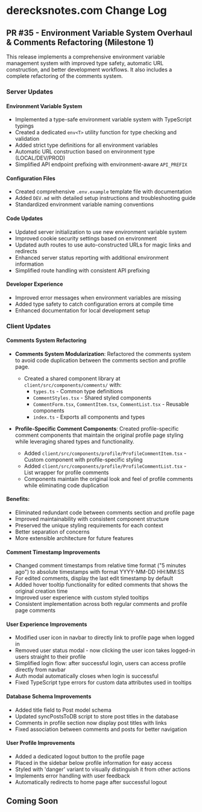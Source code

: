 # derecksnotes.com Change Log

## PR #35 - Environment Variable System Overhaul & Comments Refactoring (Milestone 1)

This release implements a comprehensive environment variable management system with improved type safety, automatic URL construction, and better development workflows. It also includes a complete refactoring of the comments system.

### Server Updates

#### Environment Variable System
- Implemented a type-safe environment variable system with TypeScript typings
- Created a dedicated `env<T>` utility function for type checking and validation
- Added strict type definitions for all environment variables
- Automatic URL construction based on environment type (LOCAL/DEV/PROD)
- Simplified API endpoint prefixing with environment-aware `API_PREFIX`

#### Configuration Files
- Created comprehensive `.env.example` template file with documentation
- Added `DEV.md` with detailed setup instructions and troubleshooting guide
- Standardized environment variable naming conventions

#### Code Updates
- Updated server initialization to use new environment variable system
- Improved cookie security settings based on environment
- Updated auth routes to use auto-constructed URLs for magic links and redirects
- Enhanced server status reporting with additional environment information
- Simplified route handling with consistent API prefixing

#### Developer Experience
- Improved error messages when environment variables are missing
- Added type safety to catch configuration errors at compile time
- Enhanced documentation for local development setup

### Client Updates

#### Comments System Refactoring

- **Comments System Modularization**: Refactored the comments system to avoid code duplication between the comments section and profile page.
  - Created a shared component library at `client/src/components/comments/` with:
    - `types.ts` - Common type definitions
    - `CommentStyles.tsx` - Shared styled components
    - `CommentForm.tsx`, `CommentItem.tsx`, `CommentList.tsx` - Reusable components
    - `index.ts` - Exports all components and types

- **Profile-Specific Comment Components**: Created profile-specific comment components that maintain the original profile page styling while leveraging shared types and functionality.
  - Added `client/src/components/profile/ProfileCommentItem.tsx` - Custom component with profile-specific styling
  - Added `client/src/components/profile/ProfileCommentList.tsx` - List wrapper for profile comments
  - Components maintain the original look and feel of profile comments while eliminating code duplication

#### Benefits:
- Eliminated redundant code between comments section and profile page
- Improved maintainability with consistent component structure
- Preserved the unique styling requirements for each context
- Better separation of concerns
- More extensible architecture for future features

#### Comment Timestamp Improvements
- Changed comment timestamps from relative time format ("5 minutes ago") to absolute timestamps with format YYYY-MM-DD HH:MM:SS
- For edited comments, display the last edit timestamp by default
- Added hover tooltip functionality for edited comments that shows the original creation time
- Improved user experience with custom styled tooltips
- Consistent implementation across both regular comments and profile page comments

#### User Experience Improvements
- Modified user icon in navbar to directly link to profile page when logged in
- Removed user status modal - now clicking the user icon takes logged-in users straight to their profile
- Simplified login flow: after successful login, users can access profile directly from navbar
- Auth modal automatically closes when login is successful
- Fixed TypeScript type errors for custom data attributes used in tooltips

#### Database Schema Improvements
- Added title field to Post model schema
- Updated syncPostsToDB script to store post titles in the database
- Comments in profile section now display post titles with links
- Fixed association between comments and posts for better navigation

#### User Profile Improvements
- Added a dedicated logout button to the profile page
- Placed in the sidebar below profile information for easy access
- Styled with 'danger' variant to visually distinguish it from other actions
- Implements error handling with user feedback
- Automatically redirects to home page after successful logout

## Coming Soon
